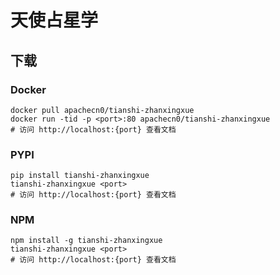 # 天使占星学

## 下载

### Docker

```
docker pull apachecn0/tianshi-zhanxingxue
docker run -tid -p <port>:80 apachecn0/tianshi-zhanxingxue
# 访问 http://localhost:{port} 查看文档
```

### PYPI

```
pip install tianshi-zhanxingxue
tianshi-zhanxingxue <port>
# 访问 http://localhost:{port} 查看文档
```

### NPM

```
npm install -g tianshi-zhanxingxue
tianshi-zhanxingxue <port>
# 访问 http://localhost:{port} 查看文档
```